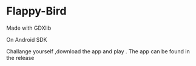 # Flappy-Bird
Made with GDXlib

On Android SDK

Challange yourself ,download the app and play .
The app can be found in the release
